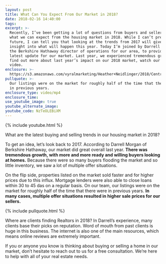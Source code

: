 ```yaml
---
layout: post
title: What Can You Expect From Our Market in 2018?
date: 2018-02-16 14:40:00
tags:
excerpt: >-
  Recently, I’ve been getting a lot of questions from buyers and sellers about
  what we can expect from the housing market in 2018. While I can’t predict the
  future, I can tell you that looking at the trends from 2017 will give us some
  insight into what will happen this year. Today I’m joined by Darrell Morgan,
  the Berkshire Hathaway director of operations for our area, to provide you the
  latest update for our market. Last year, we experienced tremendous growth. To
  find out more about last year’s impact on our 2018 market, watch our latest
  video.
enclosure: >-
  https://s3.amazonaws.com/vyralmarketing/Heather+Neidlinger/2018/Central+Pennsylvania+Real+Estate+Agent-+What+to+Expect+from+Market+2018.mp4
pullquote: >-
  Our listings were on the market for roughly half of the time that there were
  in previous years.
enclosure_type: video/mp4
enclosure_time:
use_youtube_image: true
youtube_alternate_image:
youtube_code: NzTeOLEBiXM
---
```


{% include youtube.html %}

What are the latest buying and selling trends in our housing market in 2018?

To get an idea, let’s look back to 2017. According to Darrell Morgan of Berkshire Hathaway, our market did great overall last year. **There was tremendous growth, with more and more ready and willing buyers looking at homes.** Because there were so many buyers flooding the market and so little inventory, we saw a lot of multiple offer situations.

On the flip side, properties listed on the market sold faster and for higher prices due to this influx. Mortgage lenders were also able to close loans within 30 to 45 das on a regular basis. On our team, our listings were on the market for roughly half of the time that there were in previous years. **In many cases, multiple offer situations resulted in higher sale prices for our sellers.**

{% include pullquote.html %}

Where are clients finding Realtors in 2018? In Darrell’s experience, many clients base their picks on reputation. Word of mouth from past clients is huge in this business. The internet is also one of the main resources, which means online reviews are extremely important.

If you or anyone you know is thinking about buying or selling a home in our market, don’t hesitate to reach out to us for a free consultation. We’re here to help with all of your real estate needs.